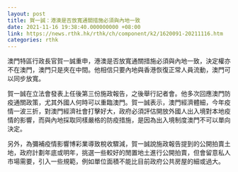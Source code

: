```yaml
---
layout: post
title: 賀一誠：港澳是否放寬通關措施必須與內地一致
date: 2021-11-16 19:38:40.000000000 +08:00
link: https://news.rthk.hk/rthk/ch/component/k2/1620091-20211116.htm
categories: rthk
---
```


澳門特區行政長官賀一誠重申，港澳是否放寬通關措施必須與內地一致，決定權亦不在澳門，澳門只是夾在中間。他相信只要內地與香港恢復正常人員流動，澳門可以同步放寬。

賀一誠在立法會發表上任後第三份施政報告，之後舉行記者會。他多次回應澳門防疫通關政策，尤其外國人何時可以重臨澳門。賀一誠表示，澳門經濟體細，今年疫情一波三折，對澳門經濟社會打擊好大，政府必須評估開放外國人出入境對本地疫情的影響，而與內地採取同樣嚴格的防疫措施，是因為出入境制度澳門不可以單向決定。

另外，為彌補疫情影響博彩業導致稅收驟減，賀一誠說施政報告提到的公開拍賣土地，政府計劃年底或明年，挑選一些較好的閒置地土進行公開拍賣，但會留意私人市場需要，引入一些規範，例如單位面積不能比目前政府公共房屋的細或過大。
